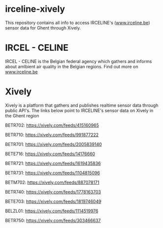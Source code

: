 irceline-xively
===============

This repository contains all info to access IRCELINE's (www.irceline.be) sensor data for Ghent through Xively.

IRCEL - CELINE
==============

IRCEL - CELINE is the Belgian federal agency which gathers and informs about amlbient air quality in the Belgian regions. Find out more on www.irceline.be

Xively
======

Xively is a platform that gathers and publishes realtime sensor data through public API's. The links below point to IRCELINE's sensor data on Xively in the Ghent region

BETR702: https://xively.com/feeds/415160965

BETR710: https://xively.com/feeds/991877222

BETR701: https://xively.com/feeds/2005839140

BETE716: https://xively.com/feeds/14176660

BETR721: https://xively.com/feeds/1619435836

BETR731: https://xively.com/feeds/1104815096

BETM702: https://xively.com/feeds/887078171

BETR740: https://xively.com/feeds/1778163703

BETE703: https://xively.com/feeds/1819746049

BELZL01: https://xively.com/feeds/1114519976

BETR750: https://xively.com/feeds/303466637



